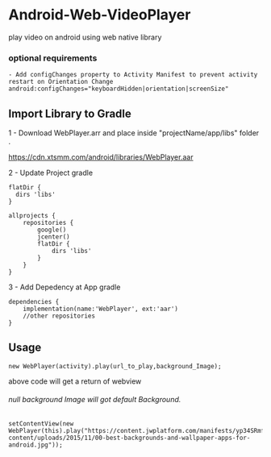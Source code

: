 # Android-Web-VideoPlayer
play video on android using web native library

### optional requirements
```
- Add configChanges property to Activity Manifest to prevent activity restart on Orientation Change
android:configChanges="keyboardHidden|orientation|screenSize"

```

## Import Library to Gradle

1 - Download WebPlayer.arr and place inside "projectName/app/libs" folder .

https://cdn.xtsmm.com/android/libraries/WebPlayer.aar


2 - Update Project gradle
```
flatDir {
  dirs 'libs'
}
```
```
allprojects {
    repositories {
        google()
        jcenter()
        flatDir {
            dirs 'libs'
        }
    }
}
```

3 - Add Depedency at App gradle

```
dependencies {
    implementation(name:'WebPlayer', ext:'aar')
    //other repositories
}
```

## Usage
```
new WebPlayer(activity).play(url_to_play,background_Image);
```
above code will get a return of webview
###### null background Image will got default Background.

```
setContentView(new WebPlayer(this).play("https://content.jwplatform.com/manifests/yp34SRmf.m3u8","https://cdn57.androidauthority.net/wp-content/uploads/2015/11/00-best-backgrounds-and-wallpaper-apps-for-android.jpg"));
```
